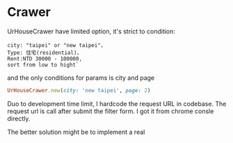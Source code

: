 # Crawer

UrHouseCrawer have limited option, it's strict to condition:  

```text
city: "taipei" or "new taipei"，
Type: 住宅(residential)，
Rent:NTD 30000 - 100000, 
sort from low to hight`
```

and the only conditions for params is city and page

```ruby
UrHouseCrawer.new(city: 'new taipei', page: 2)
```

Duo to development time limit, I hardcode the request URL in codebase. 
The request url is call after submit the filter form.
I got it from chrome consle directly.

The better solution might be to implement a real 
